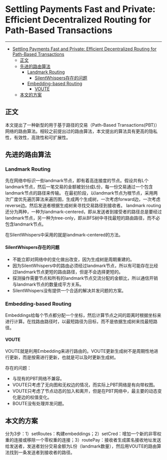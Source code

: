 <!--
 * @Author: ZhXZhao
 * @Date: 2020-07-30 10:23:46
 * @LastEditors: ZhXZhao
 * @LastEditTime: 2020-07-31 19:45:51
 * @Description:
-->

# Settling Payments Fast and Private: Efficient Decentralized Routing for Path-Based Transactions

---

- [Settling Payments Fast and Private: Efficient Decentralized Routing for Path-Based Transactions](#settling-payments-fast-and-private-efficient-decentralized-routing-for-path-based-transactions)
  - [正文](#正文)
  - [先进的路由算法](#先进的路由算法)
    - [Landmark Routing](#landmark-routing)
      - [SilentWhispers存在的问题](#silentwhispers存在的问题)
    - [Embedding-based Routing](#embedding-based-routing)
      - [VOUTE](#voute)
  - [本文的方案](#本文的方案)

## 正文

本文提出了一种新型的用于基于路径的交易（Path-Based Transactions(PBT)）网络的路由算法。相较之前提出过的路由算法，本文提出的算法具有更高的隐私性，有效性，高效性和可扩展性。

## 先进的路由算法

### Landmark Routing

先在网络中标识一些landmark节点，即有着高连接度的节点。假设共有L个landmark节点，然后一笔交易的金额被划分成L份，每一份交易通过一个包含landmark节点的路径来传输。
在最初阶段，以landmark节点为根节点，采用两次广度优先遍历算法来遍历图，生成两个生成树，一次考虑forward边，一次考虑reverse边。然后发送者根据生成树来寻找交易路径到接收者。
landmark routing还分为两种，一种为landmark-centered，即从发送者到接受者的路径总是要经过landmark节点，另一种为tree-only，即从BFS树中寻找最短的路由路径，而不必包含landmark节点。

在SilentWhispers中采用的就是landmark-centered的方法。

#### SilentWhispers存在的问题

- 不能立即对网络中的变化做出改变，因为生成树是周期重建的。
- 因为SilentWhispers中的路由必须经过landmark节点，所以有可能存在比经过landmark节点更短的路由路径，但是不会选择更短的。
- 探测操作需要节点和所有的landmark节点交流分配的金额比，所以通信开销与landmark节点的数量成平方关系。
- SilentWhispers没有提供一个合适的解决并发问题的方案。

### Embedding-based Routing

Embeddings给每个节点都分配一个坐标，然后计算节点之间的距离时根据坐标来进行计算。在找路由路径时，以最短路径为目标，而不是依据生成树来找最短路径。

#### VOUTE

VOUTE就是利用Embedding来进行路由的。VOUTE更新生成树不是周期性地进行更新，而是按需进行更新，也就是可以及时更新生成树。

存在的问题：
- 与现有的PBT网络不兼容。
- VOUTE只考虑了无向图和无权边的情况，而实际上PBT网络是有向带权图。
- VOUTE只考虑了节点动态的加入和离开，但是在PBT网络中，最主要的动态变化是边的权值变化。
- BOUTE没有处理并发问题。

## 本文的方案

分为3步：1）setRoutes：构建embeddings；2）setCred：增加一个新的非零权重的连接或移除一个零权重的连接；3）routePay：接收者生成匿名接收地址发送给发送者，发送者划分交易金额为L份（landmark数量），然后用VOUTE的路由算法找到一条发送者到接收者的路径。


